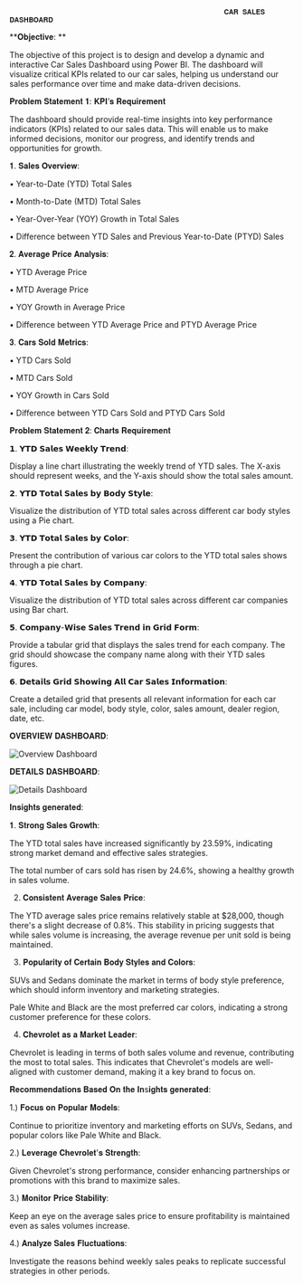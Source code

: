                                                          𝐂𝐀𝐑 𝐒𝐀𝐋𝐄𝐒 𝐃𝐀𝐒𝐇𝐁𝐎𝐀𝐑𝐃

**𝐎𝐛𝐣𝐞𝐜𝐭𝐢𝐯𝐞: **

The objective of this project is to design and develop a dynamic and interactive Car Sales Dashboard using Power BI. The dashboard will visualize critical KPIs related to our car sales, helping us understand our sales performance over time and make data-driven decisions.

𝐏𝐫𝐨𝐛𝐥𝐞𝐦 𝐒𝐭𝐚𝐭𝐞𝐦𝐞𝐧𝐭 𝟏: 𝐊𝐏𝐈’𝐬 𝐑𝐞𝐪𝐮𝐢𝐫𝐞𝐦𝐞𝐧𝐭

The dashboard should provide real-time insights into key performance indicators (KPIs) related to our sales data. This will enable us to make informed decisions, monitor our progress, and identify trends and opportunities for growth.


𝟏.	𝐒𝐚𝐥𝐞𝐬 𝐎𝐯𝐞𝐫𝐯𝐢𝐞𝐰:

•	Year-to-Date (YTD) Total Sales

•	Month-to-Date (MTD) Total Sales

•	Year-Over-Year (YOY) Growth in Total Sales

•	Difference between YTD Sales and Previous Year-to-Date (PTYD) Sales

 𝟐.	𝐀𝐯𝐞𝐫𝐚𝐠𝐞 𝐏𝐫𝐢𝐜𝐞 𝐀𝐧𝐚𝐥𝐲𝐬𝐢𝐬:
	
•	YTD Average Price

•	MTD Average Price

•	YOY Growth in Average Price

•	Difference between YTD Average Price and PTYD Average Price

 𝟑.	𝐂𝐚𝐫𝐬 𝐒𝐨𝐥𝐝 𝐌𝐞𝐭𝐫𝐢𝐜𝐬:
 
•	YTD Cars Sold

•	MTD Cars Sold

•	YOY Growth in Cars Sold

•	Difference between YTD Cars Sold and PTYD Cars Sold


𝐏𝐫𝐨𝐛𝐥𝐞𝐦 𝐒𝐭𝐚𝐭𝐞𝐦𝐞𝐧𝐭 𝟐: 𝐂𝐡𝐚𝐫𝐭𝐬 𝐑𝐞𝐪𝐮𝐢𝐫𝐞𝐦𝐞𝐧𝐭

𝟭.	𝗬𝗧𝗗 𝗦𝗮𝗹𝗲𝘀 𝗪𝗲𝗲𝗸𝗹𝘆 𝗧𝗿𝗲𝗻𝗱:

Display a line chart illustrating the weekly trend of YTD sales. The X-axis should represent weeks, and the Y-axis should show the total sales amount.

𝟮.	𝗬𝗧𝗗 𝗧𝗼𝘁𝗮𝗹 𝗦𝗮𝗹𝗲𝘀 𝗯𝘆 𝗕𝗼𝗱𝘆 𝗦𝘁𝘆𝗹𝗲:

Visualize the distribution of YTD total sales across different car body styles using a Pie chart.

𝟯.	𝗬𝗧𝗗 𝗧𝗼𝘁𝗮𝗹 𝗦𝗮𝗹𝗲𝘀 𝗯𝘆 𝗖𝗼𝗹𝗼𝗿:

Present the contribution of various car colors to the YTD total sales shows through a pie chart.

𝟰.	𝗬𝗧𝗗 𝗧𝗼𝘁𝗮𝗹 𝗦𝗮𝗹𝗲𝘀 𝗯𝘆 𝗖𝗼𝗺𝗽𝗮𝗻𝘆:

Visualize the distribution of YTD total sales across different car companies using Bar chart.

𝟱.	𝗖𝗼𝗺𝗽𝗮𝗻𝘆-𝗪𝗶𝘀𝗲 𝗦𝗮𝗹𝗲𝘀 𝗧𝗿𝗲𝗻𝗱 𝗶𝗻 𝗚𝗿𝗶𝗱 𝗙𝗼𝗿𝗺:

Provide a tabular grid that displays the sales trend for each company. The grid should showcase the company name along with their YTD sales figures.

𝟲.	𝗗𝗲𝘁𝗮𝗶𝗹𝘀 𝗚𝗿𝗶𝗱 𝗦𝗵𝗼𝘄𝗶𝗻𝗴 𝗔𝗹𝗹 𝗖𝗮𝗿 𝗦𝗮𝗹𝗲𝘀 𝗜𝗻𝗳𝗼𝗿𝗺𝗮𝘁𝗶𝗼𝗻: 

Create a detailed grid that presents all relevant information for each car sale, including car model, body style, color, sales amount, dealer region, date, etc.



𝐎𝐕𝐄𝐑𝐕𝐈𝐄𝐖 𝐃𝐀𝐒𝐇𝐁𝐎𝐀𝐑𝐃:

![Overview Dashboard](https://github.com/user-attachments/assets/1ddc6009-73f0-480c-9f45-f7b3c19206ec)

𝐃𝐄𝐓𝐀𝐈𝐋𝐒 𝐃𝐀𝐒𝐇𝐁𝐎𝐀𝐑𝐃:

![Details Dashboard](https://github.com/user-attachments/assets/88616df4-cc79-4420-a50c-6eafea848f08)



𝐈𝐧𝐬𝐢𝐠𝐡𝐭𝐬 𝐠𝐞𝐧𝐞𝐫𝐚𝐭𝐞𝐝:


𝟏. 𝐒𝐭𝐫𝐨𝐧𝐠 𝐒𝐚𝐥𝐞𝐬 𝐆𝐫𝐨𝐰𝐭𝐡:

The YTD total sales have increased significantly by 23.59%, indicating strong market demand and effective sales strategies.

The total number of cars sold has risen by 24.6%, showing a healthy growth in sales volume.

2. 𝐂𝐨𝐧𝐬𝐢𝐬𝐭𝐞𝐧𝐭 𝐀𝐯𝐞𝐫𝐚𝐠𝐞 𝐒𝐚𝐥𝐞𝐬 𝐏𝐫𝐢𝐜𝐞:

The YTD average sales price remains relatively stable at $28,000, though there's a slight decrease of 0.8%. This stability in pricing suggests that while sales volume is increasing, the average revenue per unit sold is being maintained.

3. 𝐏𝐨𝐩𝐮𝐥𝐚𝐫𝐢𝐭𝐲 𝐨𝐟 𝐂𝐞𝐫𝐭𝐚𝐢𝐧 𝐁𝐨𝐝𝐲 𝐒𝐭𝐲𝐥𝐞𝐬 𝐚𝐧𝐝 𝐂𝐨𝐥𝐨𝐫𝐬:

SUVs and Sedans dominate the market in terms of body style preference, which should inform inventory and marketing strategies.

Pale White and Black are the most preferred car colors, indicating a strong customer preference for these colors.

4. 𝐂𝐡𝐞𝐯𝐫𝐨𝐥𝐞𝐭 𝐚𝐬 𝐚 𝐌𝐚𝐫𝐤𝐞𝐭 𝐋𝐞𝐚𝐝𝐞𝐫:

Chevrolet is leading in terms of both sales volume and revenue, contributing the most to total sales. This indicates that Chevrolet's models are well-aligned with customer demand, making it a key brand to focus on.




𝐑𝐞𝐜𝐨𝐦𝐦𝐞𝐧𝐝𝐚𝐭𝐢𝐨𝐧𝐬 𝐁𝐚𝐬𝐞𝐝 𝐎𝐧 𝐭𝐡𝐞 𝐈𝐧s𝐢𝐠𝐡𝐭𝐬 𝐠𝐞𝐧𝐞𝐫𝐚𝐭𝐞𝐝:

1.) 𝐅𝐨𝐜𝐮𝐬 𝐨𝐧 𝐏𝐨𝐩𝐮𝐥𝐚𝐫 𝐌𝐨𝐝𝐞𝐥𝐬:

Continue to prioritize inventory and marketing efforts on SUVs, Sedans, and popular colors like Pale White and Black.

2.) 𝐋𝐞𝐯𝐞𝐫𝐚𝐠𝐞 𝐂𝐡𝐞𝐯𝐫𝐨𝐥𝐞𝐭'𝐬 𝐒𝐭𝐫𝐞𝐧𝐠𝐭𝐡:

Given Chevrolet's strong performance, consider enhancing partnerships or promotions with this brand to maximize sales.

3.) 𝐌𝐨𝐧𝐢𝐭𝐨𝐫 𝐏𝐫𝐢𝐜𝐞 𝐒𝐭𝐚𝐛𝐢𝐥𝐢𝐭𝐲: 

Keep an eye on the average sales price to ensure profitability is maintained even as sales volumes increase.

4.) 𝐀𝐧𝐚𝐥𝐲𝐳𝐞 𝐒𝐚𝐥𝐞𝐬 𝐅𝐥𝐮𝐜𝐭𝐮𝐚𝐭𝐢𝐨𝐧𝐬: 

Investigate the reasons behind weekly sales peaks to replicate successful strategies in other periods.
